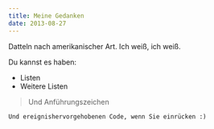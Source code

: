```yaml
---
title: Meine Gedanken
date: 2013-08-27
---
```

Datteln nach amerikanischer Art. Ich weiß, ich weiß.

Du kannst es haben:
* Listen
* Weitere Listen

> Und Anführungszeichen

    Und ereignishervorgehobenen Code, wenn Sie einrücken :)